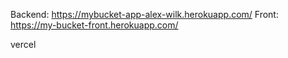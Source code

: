 Backend: https://mybucket-app-alex-wilk.herokuapp.com/
Front: https://my-bucket-front.herokuapp.com/

vercel
